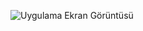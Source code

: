![Uygulama Ekran Görüntüsü]((https://github.com/muratozkol/TikTokFollower/blob/main/tiktokanalyzer/assets/images/App.png?raw=true))
